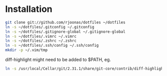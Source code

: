 Installation
============

``` bash
git clone git://github.com/rjoonas/dotfiles ~/dotfiles
ln -s ~/dotfiles/.gitconfig ~/.gitconfig
ln -s ~/dotfiles/.gitignore-global ~/.gitignore-global
ln -s ~/dotfiles/.vimrc ~/.vimrc
ln -s ~/dotfiles/.zshrc ~/.zshrc
ln -s ~/dotfiles/.ssh/config ~/.ssh/config
mkdir -p ~/.vim/tmp
```

diff-highlight might need to be added to $PATH, eg.

``` bash
ln -s /usr/local/Cellar/git/2.31.1/share/git-core/contrib/diff-highlight/diff-highlight /usr/local/bin/diff-highlight
```
